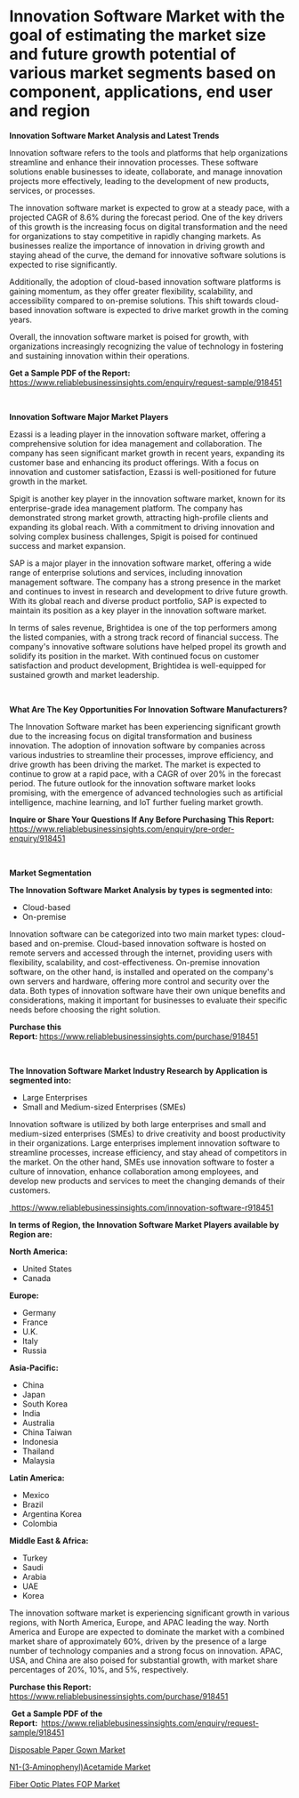 <p><h1>Innovation Software Market with the goal of estimating the market size and future growth potential of various market segments based on component, applications, end user and region</h1></p><p><strong>Innovation Software Market Analysis and Latest Trends</strong></p>
<p><p>Innovation software refers to the tools and platforms that help organizations streamline and enhance their innovation processes. These software solutions enable businesses to ideate, collaborate, and manage innovation projects more effectively, leading to the development of new products, services, or processes.</p><p>The innovation software market is expected to grow at a steady pace, with a projected CAGR of 8.6% during the forecast period. One of the key drivers of this growth is the increasing focus on digital transformation and the need for organizations to stay competitive in rapidly changing markets. As businesses realize the importance of innovation in driving growth and staying ahead of the curve, the demand for innovative software solutions is expected to rise significantly.</p><p>Additionally, the adoption of cloud-based innovation software platforms is gaining momentum, as they offer greater flexibility, scalability, and accessibility compared to on-premise solutions. This shift towards cloud-based innovation software is expected to drive market growth in the coming years.</p><p>Overall, the innovation software market is poised for growth, with organizations increasingly recognizing the value of technology in fostering and sustaining innovation within their operations.</p></p>
<p><strong>Get a Sample PDF of the Report:&nbsp;</strong> <a href="https://www.reliablebusinessinsights.com/enquiry/request-sample/918451">https://www.reliablebusinessinsights.com/enquiry/request-sample/918451</a></p>
<p>&nbsp;</p>
<p><strong>Innovation Software Major Market Players</strong></p>
<p><p>Ezassi is a leading player in the innovation software market, offering a comprehensive solution for idea management and collaboration. The company has seen significant market growth in recent years, expanding its customer base and enhancing its product offerings. With a focus on innovation and customer satisfaction, Ezassi is well-positioned for future growth in the market.</p><p>Spigit is another key player in the innovation software market, known for its enterprise-grade idea management platform. The company has demonstrated strong market growth, attracting high-profile clients and expanding its global reach. With a commitment to driving innovation and solving complex business challenges, Spigit is poised for continued success and market expansion.</p><p>SAP is a major player in the innovation software market, offering a wide range of enterprise solutions and services, including innovation management software. The company has a strong presence in the market and continues to invest in research and development to drive future growth. With its global reach and diverse product portfolio, SAP is expected to maintain its position as a key player in the innovation software market.</p><p>In terms of sales revenue, Brightidea is one of the top performers among the listed companies, with a strong track record of financial success. The company's innovative software solutions have helped propel its growth and solidify its position in the market. With continued focus on customer satisfaction and product development, Brightidea is well-equipped for sustained growth and market leadership.</p></p>
<p>&nbsp;</p>
<p><strong>What Are The Key Opportunities For Innovation Software Manufacturers?</strong></p>
<p><p>The Innovation Software market has been experiencing significant growth due to the increasing focus on digital transformation and business innovation. The adoption of innovation software by companies across various industries to streamline their processes, improve efficiency, and drive growth has been driving the market. The market is expected to continue to grow at a rapid pace, with a CAGR of over 20% in the forecast period. The future outlook for the innovation software market looks promising, with the emergence of advanced technologies such as artificial intelligence, machine learning, and IoT further fueling market growth.</p></p>
<p><strong>Inquire or Share Your Questions If Any Before Purchasing This Report:</strong> <a href="https://www.reliablebusinessinsights.com/enquiry/pre-order-enquiry/918451">https://www.reliablebusinessinsights.com/enquiry/pre-order-enquiry/918451</a></p>
<p>&nbsp;</p>
<p><strong>Market Segmentation</strong></p>
<p><strong>The Innovation Software Market Analysis by types is segmented into:</strong></p>
<p><ul><li>Cloud-based</li><li>On-premise</li></ul></p>
<p><p>Innovation software can be categorized into two main market types: cloud-based and on-premise. Cloud-based innovation software is hosted on remote servers and accessed through the internet, providing users with flexibility, scalability, and cost-effectiveness. On-premise innovation software, on the other hand, is installed and operated on the company's own servers and hardware, offering more control and security over the data. Both types of innovation software have their own unique benefits and considerations, making it important for businesses to evaluate their specific needs before choosing the right solution.</p></p>
<p><strong>Purchase this Report:&nbsp;</strong><a href="https://www.reliablebusinessinsights.com/purchase/918451">https://www.reliablebusinessinsights.com/purchase/918451</a></p>
<p>&nbsp;</p>
<p><strong>The Innovation Software Market Industry Research by Application is segmented into:</strong></p>
<p><ul><li>Large Enterprises</li><li>Small and Medium-sized Enterprises (SMEs)</li></ul></p>
<p><p>Innovation software is utilized by both large enterprises and small and medium-sized enterprises (SMEs) to drive creativity and boost productivity in their organizations. Large enterprises implement innovation software to streamline processes, increase efficiency, and stay ahead of competitors in the market. On the other hand, SMEs use innovation software to foster a culture of innovation, enhance collaboration among employees, and develop new products and services to meet the changing demands of their customers.</p></p>
<p><a href="https://www.reliablebusinessinsights.com/innovation-software-r918451">&nbsp;https://www.reliablebusinessinsights.com/innovation-software-r918451</a></p>
<p><strong>In terms of Region, the Innovation Software Market Players available by Region are:</strong></p>
<p>
    <p> <strong> North America: </strong>
        <ul>
            <li>United States</li>
            <li>Canada</li>
        </ul>
        </p> 
    <p> <strong> Europe: </strong>
        <ul>
            <li>Germany</li>
            <li>France</li>
            <li>U.K.</li>
            <li>Italy</li>
            <li>Russia</li>
        </ul>
        </p> 
    <p> <strong> Asia-Pacific: </strong>
        <ul>
            <li>China</li>
            <li>Japan</li>
            <li>South Korea</li>
            <li>India</li>
            <li>Australia</li>
            <li>China Taiwan</li>
            <li>Indonesia</li>
            <li>Thailand</li>
            <li>Malaysia</li>
        </ul>
        </p> 
    <p> <strong> Latin America: </strong>
        <ul>
            <li>Mexico</li>
            <li>Brazil</li>
            <li>Argentina Korea</li>
            <li>Colombia</li>
        </ul>
        </p> 
    <p> <strong> Middle East & Africa: </strong>
        <ul>
            <li>Turkey</li>
            <li>Saudi</li>
            <li>Arabia</li>
            <li>UAE</li>
            <li>Korea</li>
        </ul>
    </p>
    </p>
<p><p>The innovation software market is experiencing significant growth in various regions, with North America, Europe, and APAC leading the way. North America and Europe are expected to dominate the market with a combined market share of approximately 60%, driven by the presence of a large number of technology companies and a strong focus on innovation. APAC, USA, and China are also poised for substantial growth, with market share percentages of 20%, 10%, and 5%, respectively.</p></p>
<p><strong>Purchase this Report: </strong><a href="https://www.reliablebusinessinsights.com/purchase/918451">https://www.reliablebusinessinsights.com/purchase/918451</a></p>
<p>&nbsp;<strong>Get a Sample PDF of the Report:&nbsp;&nbsp;</strong><a href="https://www.reliablebusinessinsights.com/enquiry/request-sample/918451">https://www.reliablebusinessinsights.com/enquiry/request-sample/918451</a></p>
<p><strong></strong></p>
<p><p><a href="https://github.com/castoriffic/Market-Research-Report-List-5/blob/main/disposable-paper-gown-market.md">Disposable Paper Gown Market</a></p><p><a href="https://www.linkedin.com/pulse/global-n1-3aminophenylacetamide-market-trends-insights-growth-s5jhf">N1-(3‑Aminophenyl)Acetamide Market</a></p><p><a href="https://www.linkedin.com/pulse/comprehensive-analysis-global-fiber-optic-plates-fop-market-lajff?trackingId=MFt7RTZ9czQCZMDy9pv5ag%3D%3D">Fiber Optic Plates FOP Market</a></p></p>